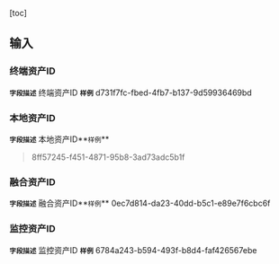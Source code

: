 [toc]
## 输入 
### 终端资产ID
**`字段描述`**
终端资产ID
**`样例`**
d731f7fc-fbed-4fb7-b137-9d59936469bd

### 本地资产ID
**`字段描述`**
本地资产ID**`样例`**

   >8ff57245-f451-4871-95b8-3ad73adc5b1f
### 融合资产ID

**`字段描述`**
融合资产ID**`样例`**
0ec7d814-da23-40dd-b5c1-e89e7f6cbc6f

### 监控资产ID

**`字段描述`**
监控资产ID
**`样例`**
6784a243-b594-493f-b8d4-faf426567ebe
